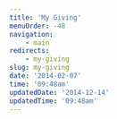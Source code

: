 ```yaml
---
title: 'My Giving'
menuOrder: -48
navigation:
    - main
redirects:
    - my-giving
slug: my-giving
date: '2014-02-07'
time: '09:48am'
updatedDate: '2014-12-14'
updatedTime: '09:48am'
---
```

